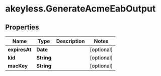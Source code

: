 # akeyless.GenerateAcmeEabOutput

## Properties

Name | Type | Description | Notes
------------ | ------------- | ------------- | -------------
**expiresAt** | **Date** |  | [optional] 
**kid** | **String** |  | [optional] 
**macKey** | **String** |  | [optional] 


